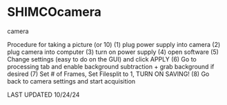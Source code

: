 # SHIMCOcamera
camera

Procedure for taking a picture (or 10)
(1) plug power supply into camera
(2) plug camera into computer
(3) turn on power supply
(4) open software
(5) Change settings (easy to do on the GUI) and click APPLY
(6) Go to processing tab and enable background subtraction + grab background if desired 
(7) Set # of Frames, Set Filesplit to 1, TURN ON SAVING! 
(8) Go back to camera settings and start acquisition

LAST UPDATED 10/24/24
